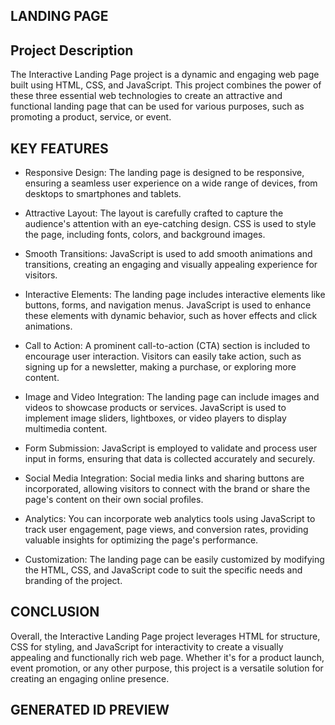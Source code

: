 ## LANDING PAGE

## Project Description

The Interactive Landing Page project is a dynamic and engaging web page built using HTML, CSS, and JavaScript. This project combines the power of these three essential web technologies to create an attractive and functional landing page that can be used for various purposes, such as promoting a product, service, or event.

## KEY FEATURES

* Responsive Design: The landing page is designed to be responsive, ensuring a seamless user experience on a wide range of devices, from desktops to smartphones and tablets.

* Attractive Layout: The layout is carefully crafted to capture the audience's attention with an eye-catching design. CSS is used to style the page, including fonts, colors, and background images.

* Smooth Transitions: JavaScript is used to add smooth animations and transitions, creating an engaging and visually appealing experience for visitors.

* Interactive Elements: The landing page includes interactive elements like buttons, forms, and navigation menus. JavaScript is used to enhance these elements with dynamic behavior, such as hover effects and click animations.

* Call to Action: A prominent call-to-action (CTA) section is included to encourage user interaction. Visitors can easily take action, such as signing up for a newsletter, making a purchase, or exploring more content.

* Image and Video Integration: The landing page can include images and videos to showcase products or services. JavaScript is used to implement image sliders, lightboxes, or video players to display multimedia content.

* Form Submission: JavaScript is employed to validate and process user input in forms, ensuring that data is collected accurately and securely.

* Social Media Integration: Social media links and sharing buttons are incorporated, allowing visitors to connect with the brand or share the page's content on their own social profiles.

* Analytics: You can incorporate web analytics tools using JavaScript to track user engagement, page views, and conversion rates, providing valuable insights for optimizing the page's performance.

* Customization: The landing page can be easily customized by modifying the HTML, CSS, and JavaScript code to suit the specific needs and branding of the project.

## CONCLUSION
Overall, the Interactive Landing Page project leverages HTML for structure, CSS for styling, and JavaScript for interactivity to create a visually appealing and functionally rich web page. Whether it's for a product launch, event promotion, or any other purpose, this project is a versatile solution for creating an engaging online presence.

## GENERATED ID PREVIEW
